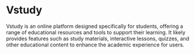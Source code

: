 # Vstudy
Vstudy is an online platform designed specifically for students, offering a range of educational resources and tools to support their learning. It likely provides features such as study materials, interactive lessons, quizzes, and other educational content to enhance the academic experience for users.
